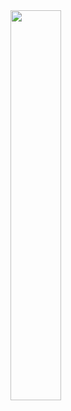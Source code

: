 <div>
    <img align="center" style="height: auto; width: 40%; display: flex; flex-direction: row;" class="img" src="https://github-readme-stats.vercel.app/api?username=shadyo6&show_icons=true&theme=onedark&hide=stars,issues" />
</div>
